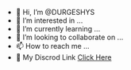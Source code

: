 - 👋 Hi, I’m @DURGESHYS
- 👀 I’m interested in ...
- 🌱 I’m currently learning ...
- 💞️ I’m looking to collaborate on ...
- 📫 How to reach me ...
- 💌 My Discrod Link [Click Here](https://discord.gg/rCk2NAudZ7)

<!---
DURGESHYS/DURGESHYS is a ✨ special ✨ repository because its `README.md` (this file) appears on your GitHub profile.
You can click the Preview link to take a look at your changes.
--->
